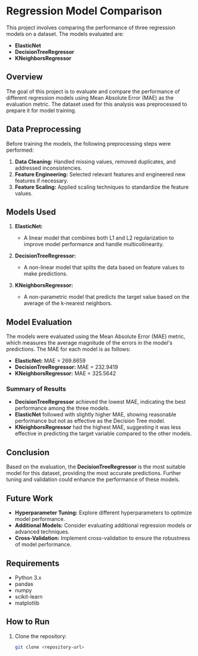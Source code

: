 # Regression Model Comparison

This project involves comparing the performance of three regression models on a dataset. The models evaluated are:

- **ElasticNet**
- **DecisionTreeRegressor**
- **KNeighborsRegressor**

## Overview

The goal of this project is to evaluate and compare the performance of different regression models using Mean Absolute Error (MAE) as the evaluation metric. The dataset used for this analysis was preprocessed to prepare it for model training.

## Data Preprocessing

Before training the models, the following preprocessing steps were performed:

1. **Data Cleaning:** Handled missing values, removed duplicates, and addressed inconsistencies.
2. **Feature Engineering:** Selected relevant features and engineered new features if necessary.
3. **Feature Scaling:** Applied scaling techniques to standardize the feature values.

## Models Used

1. **ElasticNet:**
   - A linear model that combines both L1 and L2 regularization to improve model performance and handle multicollinearity.

2. **DecisionTreeRegressor:**
   - A non-linear model that splits the data based on feature values to make predictions.

3. **KNeighborsRegressor:**
   - A non-parametric model that predicts the target value based on the average of the k-nearest neighbors.

## Model Evaluation

The models were evaluated using the Mean Absolute Error (MAE) metric, which measures the average magnitude of the errors in the model's predictions. The MAE for each model is as follows:

- **ElasticNet:** MAE = 269.8659
- **DecisionTreeRegressor:** MAE = 232.9419
- **KNeighborsRegressor:** MAE = 325.5642

### Summary of Results

- **DecisionTreeRegressor** achieved the lowest MAE, indicating the best performance among the three models.
- **ElasticNet** followed with slightly higher MAE, showing reasonable performance but not as effective as the Decision Tree model.
- **KNeighborsRegressor** had the highest MAE, suggesting it was less effective in predicting the target variable compared to the other models.

## Conclusion

Based on the evaluation, the **DecisionTreeRegressor** is the most suitable model for this dataset, providing the most accurate predictions. Further tuning and validation could enhance the performance of these models.

## Future Work

- **Hyperparameter Tuning:** Explore different hyperparameters to optimize model performance.
- **Additional Models:** Consider evaluating additional regression models or advanced techniques.
- **Cross-Validation:** Implement cross-validation to ensure the robustness of model performance.

## Requirements

- Python 3.x
- pandas
- numpy
- scikit-learn
- matplotlib

## How to Run

1. Clone the repository:
   ```bash
   git clone <repository-url>
